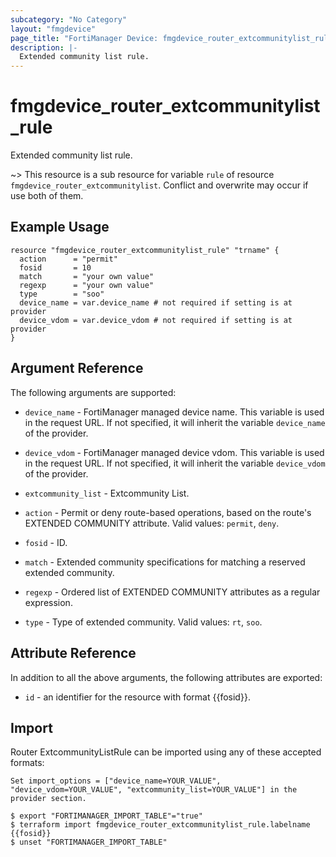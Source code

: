 ```yaml
---
subcategory: "No Category"
layout: "fmgdevice"
page_title: "FortiManager Device: fmgdevice_router_extcommunitylist_rule"
description: |-
  Extended community list rule.
---
```


# fmgdevice_router_extcommunitylist_rule
Extended community list rule.

~> This resource is a sub resource for variable `rule` of resource `fmgdevice_router_extcommunitylist`. Conflict and overwrite may occur if use both of them.



## Example Usage

```hcl
resource "fmgdevice_router_extcommunitylist_rule" "trname" {
  action      = "permit"
  fosid       = 10
  match       = "your own value"
  regexp      = "your own value"
  type        = "soo"
  device_name = var.device_name # not required if setting is at provider
  device_vdom = var.device_vdom # not required if setting is at provider
}
```

## Argument Reference


The following arguments are supported:

* `device_name` - FortiManager managed device name. This variable is used in the request URL. If not specified, it will inherit the variable `device_name` of the provider.
* `device_vdom` - FortiManager managed device vdom. This variable is used in the request URL. If not specified, it will inherit the variable `device_vdom` of the provider.
* `extcommunity_list` - Extcommunity List.

* `action` - Permit or deny route-based operations, based on the route's EXTENDED COMMUNITY attribute. Valid values: `permit`, `deny`.

* `fosid` - ID.
* `match` - Extended community specifications for matching a reserved extended community.
* `regexp` - Ordered list of EXTENDED COMMUNITY attributes as a regular expression.
* `type` - Type of extended community. Valid values: `rt`, `soo`.



## Attribute Reference

In addition to all the above arguments, the following attributes are exported:
* `id` - an identifier for the resource with format {{fosid}}.

## Import

Router ExtcommunityListRule can be imported using any of these accepted formats:
```
Set import_options = ["device_name=YOUR_VALUE", "device_vdom=YOUR_VALUE", "extcommunity_list=YOUR_VALUE"] in the provider section.

$ export "FORTIMANAGER_IMPORT_TABLE"="true"
$ terraform import fmgdevice_router_extcommunitylist_rule.labelname {{fosid}}
$ unset "FORTIMANAGER_IMPORT_TABLE"
```

